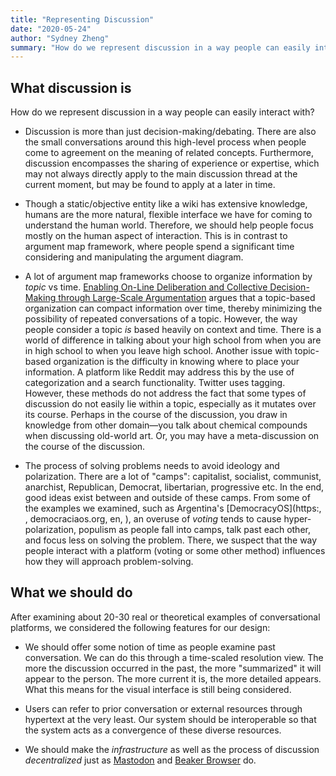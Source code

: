 ```yaml
---
title: "Representing Discussion"
date: "2020-05-24"
author: "Sydney Zheng"
summary: "How do we represent discussion in a way people can easily interact with? Discussion is more than just decision-making/debating. There are also the small conversations around this high-level process when people come to agreement on the meaning of related concepts"
---
```

## What discussion is

How do we represent discussion in a way people can easily interact with?

- Discussion is more than just decision-making/debating. There are also the small conversations around this high-level process when people come to agreement on the meaning of related concepts.  Furthermore, discussion encompasses the sharing of experience or expertise, which may not always directly apply to the main discussion thread at the current moment, but may be found to apply at a later in time.

- Though a static/objective entity like a wiki has extensive knowledge, humans are the more natural, flexible interface we have for coming to understand the human world. Therefore, we should help people focus mostly on the human aspect of interaction. This is in contrast to argument map framework, where people spend a significant time considering and manipulating the argument diagram.

- A lot of argument map frameworks choose to organize information by *topic* vs time. [Enabling On-Line Deliberation and Collective Decision-Making through Large-Scale Argumentation](https://www.researchgate.net/profile/Mark_Klein/publication/279408090_Enabling_On-Line_Deliberation_and_Collective_Decision-Making_through_Large-Scale_Argumentation/links/559a7c5908ae21086d26de2b/Enabling-On-Line-Deliberation-and-Collective-Decision-Making-through-Large-Scale-Argumentation.pdf) argues that a topic-based organization can compact information over time, thereby minimizing the possibility of repeated conversations of a topic.  However, the way people consider a topic *is* based heavily on context and time.  There is a world of difference in talking about your high school from when you are in high school to when you leave high school.  Another issue with topic-based organization is the difficulty in knowing where to place your information. A platform like Reddit may address this by the use of categorization and a search functionality. Twitter uses tagging. However, these methods do not address the fact that some types of discussion do not easily lie within a topic, especially as it mutates over its course. Perhaps in the course of the discussion, you draw in knowledge from other domain—you talk about chemical compounds when discussing old-world art. Or, you may have a meta-discussion on the course of the discussion.

- The process of solving problems needs to avoid ideology and polarization. There are a lot of "camps": capitalist, socialist, communist, anarchist, Republican, Democrat, libertarian, progressive etc. In the end, good ideas exist between and outside of these camps. From some of the examples we examined, such as Argentina's [DemocracyOS](https:, , democraciaos.org, en, ), an overuse of *voting* tends to cause hyper-polarization, populism as people fall into camps, talk past each other, and focus less on solving the problem. There, we suspect that the way people interact with a platform (voting or some other method) influences how they will approach problem-solving.

## What we should do

After examining about 20-30 real or theoretical examples of conversational platforms, we considered the following features for our design:

- We should offer some notion of time as people examine past conversation. We can do this through a time-scaled resolution view. The more the discussion occurred in the past, the more "summarized" it will appear to the person. The more current it is, the more detailed appears. What this means for the visual interface is still being considered.

- Users can refer to prior conversation or external resources through hypertext at the very least. Our system should be interoperable so that the system acts as a convergence of these diverse resources.

- We should make the *infrastructure* as well as the process of discussion *decentralized* just as [Mastodon](https://joinmastodon.org/) and [Beaker Browser](https://beakerbrowser.com/) do.
